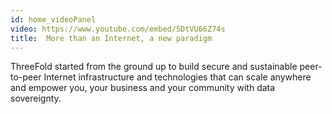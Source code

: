 ```yaml
---
id: home_videoPanel
video: https://www.youtube.com/embed/5DtVU66Z74s
title:  More than an Internet, a new paradigm
---
```

ThreeFold started from the ground up to build secure and sustainable peer-to-peer Internet 
infrastructure and technologies that can scale anywhere and empower you, your business
and your community with data sovereignty.



<!-- btn: Learn More
link: https://threefold.io/info/threefold#/threefold__grid_concepts -->

